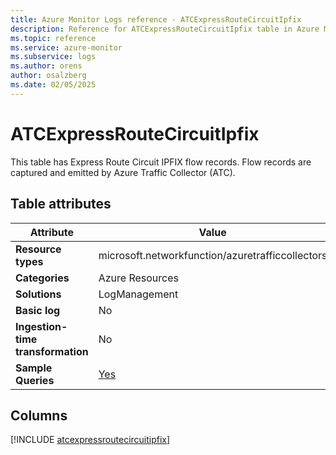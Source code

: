 ```yaml
---
title: Azure Monitor Logs reference - ATCExpressRouteCircuitIpfix
description: Reference for ATCExpressRouteCircuitIpfix table in Azure Monitor Logs.
ms.topic: reference
ms.service: azure-monitor
ms.subservice: logs
ms.author: orens
author: osalzberg
ms.date: 02/05/2025
---
```


# ATCExpressRouteCircuitIpfix

This table has Express Route Circuit IPFIX flow records. Flow records are captured and emitted by Azure Traffic Collector (ATC).


## Table attributes

|Attribute|Value|
|---|---|
|**Resource types**|microsoft.networkfunction/azuretrafficcollectors|
|**Categories**|Azure Resources|
|**Solutions**| LogManagement|
|**Basic log**|No|
|**Ingestion-time transformation**|No|
|**Sample Queries**|[Yes](/azure/azure-monitor/reference/queries/atcexpressroutecircuitipfix)|



## Columns
  
[!INCLUDE [atcexpressroutecircuitipfix](~/reusable-content/ce-skilling/azure/includes/azure-monitor/reference/tables/atcexpressroutecircuitipfix-include.md)]
